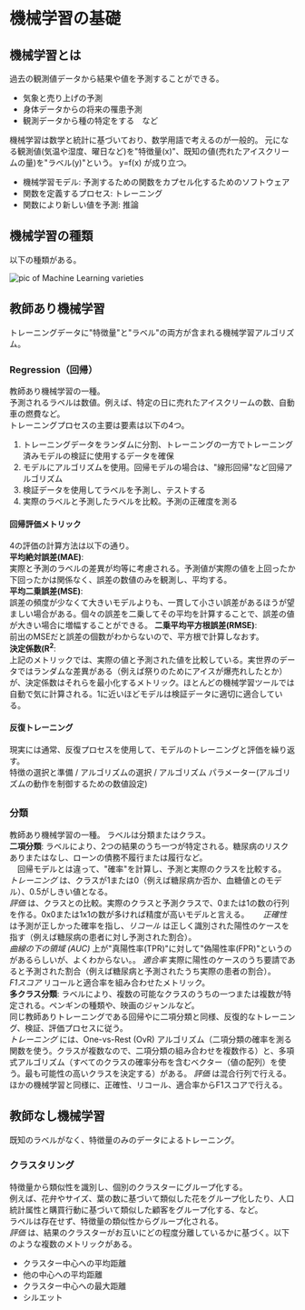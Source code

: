 # 機械学習の基礎
## 機械学習とは
過去の観測値データから結果や値を予測することができる。  
- 気象と売り上げの予測
- 身体データからの将来の罹患予測
- 観測データから種の特定をする　など

機械学習は数学と統計に基づいており、数学用語で考えるのが一般的。 
元になる観測値(気温や湿度、曜日など)を"特徴量(x)"、既知の値(売れたアイスクリームの量)を"ラベル(y)"という。 y=f(x)  が成り立つ。
* 機械学習モデル: 予測するための関数をカプセル化するためのソフトウェア
* 関数を定義するプロセス: トレーニング
* 関数により新しい値を予測: 推論

## 機械学習の種類
以下の種類がある。  

![pic of Machine Learning varieties](https://learn.microsoft.com/ja-jp/training/wwl-data-ai/fundamentals-machine-learning/media/machine-learning-types.png)
## 
  
## 教師あり機械学習
トレーニングデータに"特徴量"と"ラベル"の両方が含まれる機械学習アルゴリズム。  
  
### Regression（回帰）
教師あり機械学習の一種。  
予測されるラベルは数値。例えば、特定の日に売れたアイスクリームの数、自動車の燃費など。   
トレーニングプロセスの主要は要素は以下の4つ。  
  1. トレーニングデータをランダムに分割、トレーニングの一方でトレーニング済みモデルの検証に使用するデータを確保
  2.  モデルにアルゴリズムを使用。回帰モデルの場合は、"線形回帰"など回帰アルゴリズム
  3.  検証データを使用してラベルを予測し、テストする
  4.  実際のラベルと予測したラベルを比較。予測の正確度を測る
  
#### 回帰評価メトリック
4の評価の計算方法は以下の通り。  
**平均絶対誤差(MAE)**:   
 実際と予測のラベルの差異が均等に考慮される。予測値が実際の値を上回ったか下回ったかは関係なく、誤差の数値のみを観測し、平均する。    
**平均二乗誤差(MSE)**:  
 誤差の頻度が少なくて大きいモデルよりも、一貫して小さい誤差があるほうが望ましい場合がある。個々の誤差を二乗してその平均を計算することで、誤差の値が大きい場合に増幅することができる。
 **二乗平均平方根誤差(RMSE)**:  
  前出のMSEだと誤差の個数がわからないので、平方根で計算しなおす。  
**決定係数(R<sup>2</sup>**:  
  上記のメトリックでは、実際の値と予測された値を比較している。実世界のデータではランダムな差異がある（例えば祭りのためにアイスが爆売れしたとか）が、決定係数はそれらを最小化するメトリック。ほとんどの機械学習ツールでは自動で気に計算される。1に近いほどモデルは検証データに適切に適合している。  

#### 反復トレーニング ####
現実には通常、反復プロセスを使用して、モデルのトレーニングと評価を繰り返す。  
特徴の選択と準備 / アルゴリズムの選択 / アルゴリズム パラメーター(アルゴリズムの動作を制御するための数値設定)
##

### 分類
教師あり機械学習の一種。
ラベルは分類またはクラス。  
**二項分類**: ラベルにより、2つの結果のうち一つが特定される。糖尿病のリスクありまたはなし、ローンの債務不履行または履行など。    
　回帰モデルとは違って、"確率"を計算し、予測と実際のクラスを比較する。  
  _トレーニング_ は、クラスが1または0（例えば糖尿病か否か、血糖値とのモデル）、0.5がしきい値となる。  
  _評価_ は、クラスとの比較。実際のクラスと予測クラスで、0または1の数の行列を作る。0x0または1x1の数が多ければ精度が高いモデルと言える。　　
  _正確性_ は予測が正しかった確率を指し、_リコール_ は正しく識別された陽性のケースを指す（例えば糖尿病の患者に対し予測された割合）。   
  _曲線の下の領域 (AUC)_ 上が"真陽性率(TPR)"に対して"偽陽性率(FPR)"というのがあるらしいが、よくわからない。。
  _適合率_ 実際に陽性のケースのうち要請であると予測された割合（例えば糖尿病と予測されたうち実際の患者の割合）。  
  _F1スコア_ リコールと適合率を組み合わせたメトリック。    
**多クラス分類**: ラベルにより、複数の可能なクラスのうちの一つまたは複数が特定される。ペンギンの種類や、映画のジャンルなど。  
 同じ教師ありトレーニングである回帰やに二項分類と同様、反復的なトレーニング、検証、評価プロセスに従う。  
 _トレーニング_ には、One-vs-Rest (OvR) アルゴリズム（二項分類の確率を測る関数を使う。クラスが複数なので、二項分類の組み合わせを複数作る）と、多項式アルゴリズム（すべてのクラスの確率分布を含むベクター（値の配列）を使う。最も可能性の高いクラスを決定する）がある。
_評価_ は混合行列で行える。ほかの機械学習と同様に、正確性、リコール、適合率からF1スコアで行える。  

##
## 教師なし機械学習
既知のラベルがなく、特徴量のみのデータによるトレーニング。

### クラスタリング
特徴量から類似性を識別し、個別のクラスターにグループ化する。  
例えば、花弁やサイズ、葉の数に基づいて類似した花をグループ化したり、人口統計属性と購買行動に基づいて類似した顧客をグループ化する、など。  
ラベルは存在せず、特徴量の類似性からグループ化される。   
_評価_ は、結果のクラスターがお互いにどの程度分離しているかに基づく。以下のような複数のメトリックがある。  
* クラスター中心への平均距離
* 他の中心への平均距離
* クラスター中心への最大距離
* シルエット




